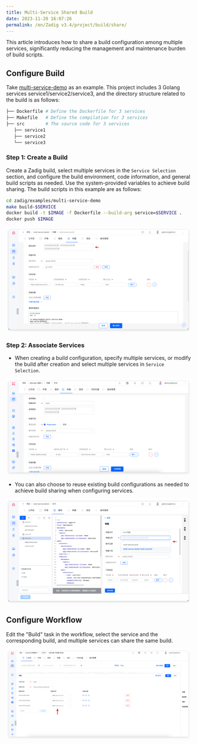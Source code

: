 ```yaml
---
title: Multi-Service Shared Build
date: 2023-11-20 16:07:26
permalink: /en/Zadig v3.4/project/build/share/
---
```


This article introduces how to share a build configuration among multiple services, significantly reducing the management and maintenance burden of build scripts.

## Configure Build

Take [multi-service-demo](https://github.com/koderover/zadig/tree/main/examples/multi-service-demo) as an example. This project includes 3 Golang services service1/service2/service3, and the directory structure related to the build is as follows:

```bash
├── Dockerfile # Define the Dockerfile for 3 services
├── Makefile   # Define the compilation for 3 services
├── src        # The source code for 3 services
   ├── service1
   ├── service2
   └── service3
```

### Step 1: Create a Build
Create a Zadig build, select multiple services in the `Service Selection` section, and configure the build environment, code information, and general build scripts as needed. Use the system-provided variables to achieve build sharing. The build scripts in this example are as follows:

```bash
cd zadig/examples/multi-service-demo
make build-$SERVICE
docker build -t $IMAGE -f Dockerfile --build-arg service=$SERVICE .
docker push $IMAGE
```

![Shared Build](../../../_images/share_build_config.png)

### Step 2: Associate Services

- When creating a build configuration, specify multiple services, or modify the build after creation and select multiple services in `Service Selection`.

![Use Shared Build](../../../_images/how_to_use_share_build_config_220.png)

- You can also choose to reuse existing build configurations as needed to achieve build sharing when configuring services.

![Reuse Existing Build When Creating a New Service](../../../_images/share_build_when_create_service.png)

## Configure Workflow

Edit the "Build" task in the workflow, select the service and the corresponding build, and multiple services can share the same build.

![Configure Workflow](../../../_images/share_build_workflow_config.png)